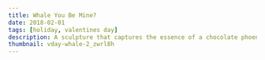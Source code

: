 ```yaml
---
title: Whale You Be Mine?
date: 2018-02-01
tags: [holiday, valentines day]
description: A sculpture that captures the essence of a chocolate phoenix.
thumbnail: vday-whale-2_zwrl8h
---
```

